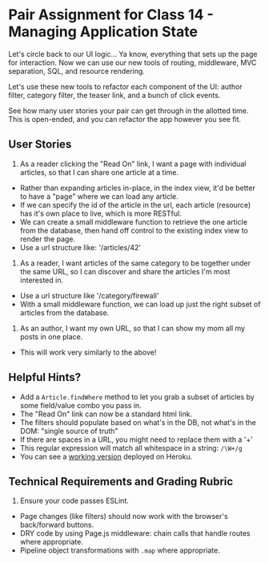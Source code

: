 # Pair Assignment for Class 14 - Managing Application State

Let's circle back to our UI logic... Ya know, everything that sets up the page for interaction. Now we can use our new tools of routing, middleware, MVC separation, SQL, and resource rendering.

Let's use these new tools to refactor each component of the UI: author filter, category filter, the teaser link, and a bunch of click events.

See how many user stories your pair can get through in the allotted time. This is open-ended, and you can refactor the app however you see fit.

## User Stories
 1. As a reader clicking the "Read On" link, I want a page with individual articles, so that I can share one article at a time.
  - Rather than expanding articles in-place, in the index view, it'd be better to have a "page" where we can load any article.
  - If we can specify the id of the article in the url, each article (resource) has it's own place to live, which is more RESTful.
  - We can create a small middleware function to retrieve the one article from the database, then hand off control to the existing index view to render the page.
  - Use a url structure like: '/articles/42'
 1. As a reader, I want articles of the same category to be together under the same URL, so I can discover and share the articles I'm most interested in.
  - Use a url structure like '/category/firewall'
  - With a small middleware function, we can load up just the right subset of articles from the database.
 1. As an author, I want my own URL, so that I can show my mom all my posts in one place.
  - This will work very similarly to the above!

## Helpful Hints?
 - Add a `Article.findWhere` method to let you grab a subset of articles by some field/value combo you pass in.
 - The "Read On" link can now be a standard html link.
 - The filters should populate based on what's in the DB, not what's in the DOM: "single source of truth"
 - If there are spaces in a URL, you might need to replace them with a '+'
 - This regular expression will match all whitespace in a string: `/\W+/g`
 - You can see a [working version](https://mvc-blog.herokuapp.com/category/matrix) deployed on Heroku.

## Technical Requirements and Grading Rubric
 1. Ensure your code passes ESLint.
 - Page changes (like filters) should now work with the browser's back/forward buttons.
 - DRY code by using Page.js middleware: chain calls that handle routes where appropriate.
 - Pipeline object transformations with `.map` where appropriate.
